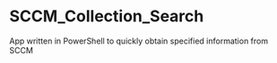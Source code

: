 # SCCM_Collection_Search
App written in PowerShell to quickly obtain specified information from SCCM
